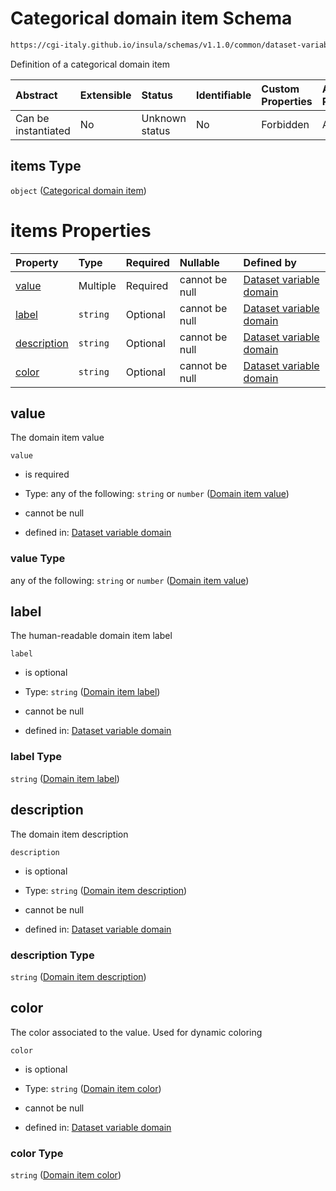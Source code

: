 # Categorical domain item Schema

```txt
https://cgi-italy.github.io/insula/schemas/v1.1.0/common/dataset-variable-domain.schema.json#/$defs/categoricalDomain/properties/values/items
```

Definition of a categorical domain item

| Abstract            | Extensible | Status         | Identifiable | Custom Properties | Additional Properties | Access Restrictions | Defined In                                                                                                         |
| :------------------ | :--------- | :------------- | :----------- | :---------------- | :-------------------- | :------------------ | :----------------------------------------------------------------------------------------------------------------- |
| Can be instantiated | No         | Unknown status | No           | Forbidden         | Allowed               | none                | [dataset-variable-domain.schema.json\*](schemas/common/dataset-variable-domain.schema.json) |

## items Type

`object` ([Categorical domain item](dataset-variable-domain-defs-categorical-domain-properties-categorical-domain-values-categorical-domain-item.md))

# items Properties

| Property                    | Type     | Required | Nullable       | Defined by                                                                                                                                                                                                                                                                                                                                           |
| :-------------------------- | :------- | :------- | :------------- | :--------------------------------------------------------------------------------------------------------------------------------------------------------------------------------------------------------------------------------------------------------------------------------------------------------------------------------------------------- |
| [value](#value)             | Multiple | Required | cannot be null | [Dataset variable domain](dataset-variable-domain-defs-categorical-domain-properties-categorical-domain-values-categorical-domain-item-properties-domain-item-value.md)             |
| [label](#label)             | `string` | Optional | cannot be null | [Dataset variable domain](dataset-variable-domain-defs-categorical-domain-properties-categorical-domain-values-categorical-domain-item-properties-domain-item-label.md)             |
| [description](#description) | `string` | Optional | cannot be null | [Dataset variable domain](dataset-variable-domain-defs-categorical-domain-properties-categorical-domain-values-categorical-domain-item-properties-domain-item-description.md) |
| [color](#color)             | `string` | Optional | cannot be null | [Dataset variable domain](dataset-variable-domain-defs-categorical-domain-properties-categorical-domain-values-categorical-domain-item-properties-domain-item-color.md)             |

## value

The domain item value

`value`

* is required

* Type: any of the following: `string` or `number` ([Domain item value](dataset-variable-domain-defs-categorical-domain-properties-categorical-domain-values-categorical-domain-item-properties-domain-item-value.md))

* cannot be null

* defined in: [Dataset variable domain](dataset-variable-domain-defs-categorical-domain-properties-categorical-domain-values-categorical-domain-item-properties-domain-item-value.md)

### value Type

any of the following: `string` or `number` ([Domain item value](dataset-variable-domain-defs-categorical-domain-properties-categorical-domain-values-categorical-domain-item-properties-domain-item-value.md))

## label

The human-readable domain item label

`label`

* is optional

* Type: `string` ([Domain item label](dataset-variable-domain-defs-categorical-domain-properties-categorical-domain-values-categorical-domain-item-properties-domain-item-label.md))

* cannot be null

* defined in: [Dataset variable domain](dataset-variable-domain-defs-categorical-domain-properties-categorical-domain-values-categorical-domain-item-properties-domain-item-label.md)

### label Type

`string` ([Domain item label](dataset-variable-domain-defs-categorical-domain-properties-categorical-domain-values-categorical-domain-item-properties-domain-item-label.md))

## description

The domain item description

`description`

* is optional

* Type: `string` ([Domain item description](dataset-variable-domain-defs-categorical-domain-properties-categorical-domain-values-categorical-domain-item-properties-domain-item-description.md))

* cannot be null

* defined in: [Dataset variable domain](dataset-variable-domain-defs-categorical-domain-properties-categorical-domain-values-categorical-domain-item-properties-domain-item-description.md)

### description Type

`string` ([Domain item description](dataset-variable-domain-defs-categorical-domain-properties-categorical-domain-values-categorical-domain-item-properties-domain-item-description.md))

## color

The color associated to the value. Used for dynamic coloring

`color`

* is optional

* Type: `string` ([Domain item color](dataset-variable-domain-defs-categorical-domain-properties-categorical-domain-values-categorical-domain-item-properties-domain-item-color.md))

* cannot be null

* defined in: [Dataset variable domain](dataset-variable-domain-defs-categorical-domain-properties-categorical-domain-values-categorical-domain-item-properties-domain-item-color.md)

### color Type

`string` ([Domain item color](dataset-variable-domain-defs-categorical-domain-properties-categorical-domain-values-categorical-domain-item-properties-domain-item-color.md))
